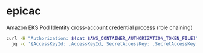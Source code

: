 # epicac

Amazon EKS Pod Identity cross-account credential process (role chaining)

```sh
curl -H "Authorization: $(cat $AWS_CONTAINER_AUTHORIZATION_TOKEN_FILE)" $AWS_CONTAINER_CREDENTIALS_FULL_URI | \
  jq -c '{AccessKeyId: .AccessKeyId, SecretAccessKey: .SecretAccessKey, SessionToken: .Token, Expiration: .Expiration, Version: 1}'
```
